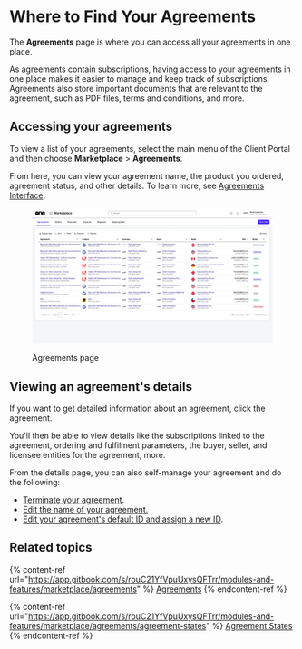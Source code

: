 # Where to Find Your Agreements

The **Agreements** page is where you can access all your agreements in one place.&#x20;

As agreements contain subscriptions, having access to your agreements in one place makes it easier to manage and keep track of subscriptions. Agreements also store important documents that are relevant to the agreement, such as PDF files, terms and conditions, and more.

## Accessing your agreements <a href="#accessing-your-orders" id="accessing-your-orders"></a>

To view a list of your agreements, select the main menu of the Client Portal and then choose **Marketplace** > **Agreements**.

From here, you can view your agreement name, the product you ordered, agreement status, and other details. To learn more, see [Agreements Interface](../../../modules-and-features/marketplace/agreements/#agreements-interface).

<figure><img src="../../../.gitbook/assets/image (940).png" alt=""><figcaption><p>Agreements page</p></figcaption></figure>

## Viewing an agreement's details <a href="#viewing-your-orders-details" id="viewing-your-orders-details"></a>

If you want to get detailed information about an agreement, click the agreement.&#x20;

You'll then be able to view details like the subscriptions linked to the agreement, ordering and fulfilment parameters, the buyer, seller, and licensee entities for the agreement, more.&#x20;

From the details page, you can also self-manage your agreement and do the following:

* [Terminate your agreement](https://docs.platform.softwareone.com/~/changes/mVP8mnWO2wFE1657Z1oX/modules/marketplace/agreements/manage-your-agreements/terminate-agreements).
* [Edit the name of your agreement.](../../../modules-and-features/marketplace/agreements/rename-an-agreement.md)
* [Edit your agreement's default ID and assign a new ID](../../../modules-and-features/marketplace/agreements/edit-agreement-id.md).

## Related topics

{% content-ref url="https://app.gitbook.com/s/rouC21YfVpuUxysQFTrr/modules-and-features/marketplace/agreements" %}
[Agreements](https://app.gitbook.com/s/rouC21YfVpuUxysQFTrr/modules-and-features/marketplace/agreements)
{% endcontent-ref %}

{% content-ref url="https://app.gitbook.com/s/rouC21YfVpuUxysQFTrr/modules-and-features/marketplace/agreements/agreement-states" %}
[Agreement States](https://app.gitbook.com/s/rouC21YfVpuUxysQFTrr/modules-and-features/marketplace/agreements/agreement-states)
{% endcontent-ref %}

